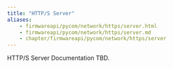 ```yaml
---
title: "HTTP/S Server"
aliases:
    - firmwareapi/pycom/network/https/server.html
    - firmwareapi/pycom/network/https/server.md
    - chapter/firmwareapi/pycom/network/https/server
---
```


HTTP/S Server Documentation TBD.

